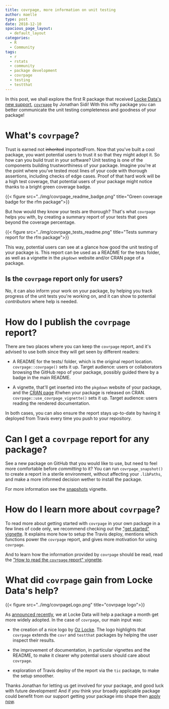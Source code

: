 ```yaml
---
title: covrpage, more information on unit testing
author: maelle
type: post
date: 2018-12-10
spacious_page_layout:
  - default_layout
categories:
  - R
  - Community
tags:
  - r
  - rstats
  - community
  - package development
  - covrpage
  - testing
  - testthat
---
```


In this post, we shall explore the first R package that received [Locke Data's new support](https://itsalocke.com/blog/package-support-offer/), [`covrpage`](https://yonicd.github.io/covrpage/) by Jonathan Sidi! With this nifty package you can better communicate the unit testing completeness and goodness of your package!

# What's `covrpage`?

Trust is earned not ~~inherited~~ importedFrom. Now that you've built a cool package, you want potential users to trust it so that they might adopt it. So how can you build trust in your software? Unit testing is one of the components building trustworthiness of your package. Imagine you're at the point where you've tested most lines of your code with thorough assertions, including checks of edge cases. Proof of that hard work will be a high test coverage, that potential users of your package might notice thanks to a bright green coverage badge.

{{< figure src="../img/covrpage_readme_badge.png" title="Green coverage badge for the rfm package">}} 

But how would they know your tests are thorough? That's what `covrpage` helps you with, by creating a summary report of your tests that goes beyond the coverage percentage.

{{< figure src="../img/covrpage_tests_readme.png" title="Tests summary report for the rfm package">}} 

This way, potential users can see at a glance how good the unit testing of your package is. This report can be used as a README for the tests folder, as well as a vignette in the `pkgdown` website and/or CRAN page of a package.

## Is the `covrpage` report only for users?

No, it can also inform your work on your package, by helping you track progress of the unit tests you're working on, and it can show to potential _contributors_ where help is needed.

# How do I publish the `covrpage` report?

There are two places where you can keep the `covrpage` report, and it's advised to use both since they will get seen by different readers:

* A README for the tests/ folder, which is the original report location. `covrpage::covrpage()` sets it up. Target audience: users or collaborators browsing the GitHub repo of your package, possibly guided there by a badge in the main README.

* A vignette, that'll get inserted into the `pkgdown` website of your package, and the [CRAN page](https://cran.r-project.org/web/packages/texPreview/index.html) if/when your package is released on CRAN. `covrpage::use_covrpage_vignette()` sets it up. Target audience: users reading the rendered documentation.

In both cases, you can also ensure the report stays up-to-date by having it deployed from Travis every time you push to your repository.

# Can I get a `covrpage` report for any package?

See a new package on GitHub that you would like to use, but need to feel more comfortable before _committing_ to it? You can run `covrpage_snapshot()` to create a report in a sterile environment, without affecting your `.libPaths`, and make a more informed decision wether to install the package.

For more information see the [snapshots](https://yonicd.github.io/covrpage/articles/snapshots.html) vignette.

# How do I learn more about `covrpage`?

To read more about getting started with `covrpage` in your own package in a few lines of code only, we recommend checking out the ["get started" vignette](https://yonicd.github.io/covrpage/articles/get-started.html). It explains more how to setup the Travis deploy, mentions which functions power the `covrpage` report, and gives more motivation for using `covrpage`.

And to learn how the information provided by `covrpage` should be read, read the ["How to read the `covrpage` report" vignette](https://yonicd.github.io/covrpage/articles/how-to-read-covrpage-report.html).

# What did `covrpage` gain from Locke Data's help?

{{< figure src="../img/covrpageLogo.png" title="covrpage logo">}} 

As [announced recently](https://itsalocke.com/blog/package-support-offer/), we at Locke Data will help a package a month get more widely adopted. In the case of `covrpage`, our main input was:

* the creation of a nice logo by [Oz Locke](https://twitter.com/LockeCreatives). The logo highlights that `covrpage` extends the `covr` and `testthat` packages by helping the user inspect their results.

* the improvement of documentation, in particular vignettes and the README, to make it clearer why potential users should care about `covrpage`.

* exploration of Travis deploy of the report via the `tic` package, to make the setup smoother.

Thanks Jonathan for letting us get involved for your package, and good luck with future development! And if _you_ think your broadly applicable package could benefit from our support getting your package into shape then [apply now](https://airtable.com/shrH3z9fQIbEJzPUn).
